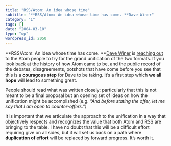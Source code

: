 ```yaml
---
title: "RSS/Atom: An idea whose time"
subtitle: "**RSS/Atom: An idea whose time has come. **Dave Winer"
category: "1"
tags: []
date: "2004-03-10"
type: "wp"
wordpress_id: 2050
---
```

**RSS/Atom: An idea whose time has come. **[Dave Winer](http://archive.scripting.com/2004/03/09#rssIsRaging) is [reaching out](http://blogs.law.harvard.edu/crimson1/2004/03/08#a1243) to the Atom people to try for the grand unification of the two formats. If you look back at the history of how Atom came to be, and the public record of the debates, disagreements, potshots that have come before you see that this is a **couragous step** for Dave to be taking. It’s a first step which **we all hope** will lead to something great.

People should read what was written closely: particularly that this is not meant to be a final proposal but an opening set of ideas on how the unification might be accomplished (e.g. *“And before stating the offer, let me say that I am open to counter-offers.”)* 

It is important that we articulate the approach to the unification in a way that objectively respects and recognizes the value that both Atom and RSS are bringing to the table. I have no doubt that this will be a difficult effort requiring give on all sides, but it will set us back on a path where **duplication of effort** will be replaced by forward progress. It’s worth it.